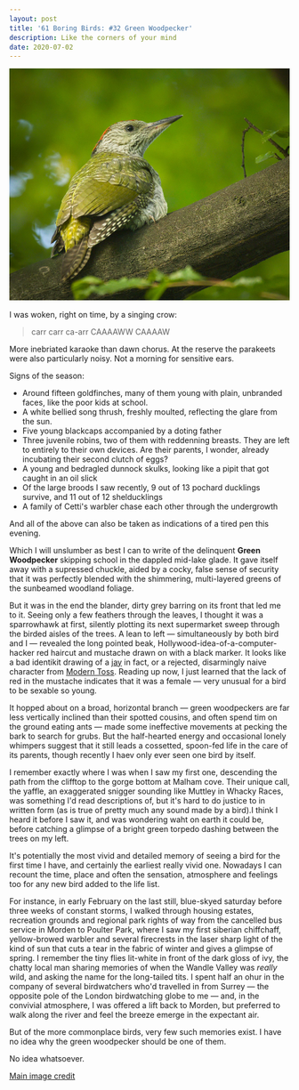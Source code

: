 ```yaml
---
layout: post
title: '61 Boring Birds: #32 Green Woodpecker'
description: Like the corners of your mind
date: 2020-07-02
---
```

![green woodpecker](/assets/img/green-woodpecker.jpg)


I was woken, right on time, by a singing crow:

> carr carr ca-arr
CAAAAWW CAAAAW

More inebriated karaoke than dawn chorus. At the reserve the parakeets were also particularly noisy. Not a morning for sensitive ears.

Signs of the season:

- Around fifteen goldfinches, many of them young with plain, unbranded faces, like the poor kids at school. 
- A white bellied song thrush, freshly moulted, reflecting the glare from the sun. 
- Five young blackcaps accompanied by a doting father
- Three juvenile robins, two of them with reddenning breasts. They are left to entirely to their own devices. Are their parents, I wonder, already incubating their second clutch of eggs?
- A young and bedragled dunnock skulks, looking like a pipit that got caught in an oil slick
- Of the large broods I saw recently, 9 out of 13 pochard ducklings survive, and 11 out of 12 shelducklings
- A family of Cetti's warbler chase each other through the undergrowth

And all of the above can also be taken as indications of a tired pen this evening.

Which I will unslumber as best I can to write of the delinquent **Green Woodpecker** skipping school in the dappled mid-lake glade. It gave itself away with a supressed chuckle, aided by a cocky, false sense of security that it was perfectly blended with the shimmering, multi-layered greens of the sunbeamed woodland foliage.

But it was in the end the blander, dirty grey barring on its front that led me to it. Seeing only a few feathers through the leaves, I thought it was a sparrowhawk at first, silently plotting its next supermarket sweep through the birded aisles of the trees. A lean to left &mdash; simultaneously by both bird and I &mdash; revealed the long pointed beak, Hollywood-idea-of-a-computer-hacker red haircut and mustache drawn on with a black marker. It looks like a bad identikit drawing of a [jay](http://www.wheresrhys.co.uk/2020/07/01/jay.html) in fact, or a rejected, disarmingly naive character from [Modern Toss](https://moderntoss.com/). Reading up now, I just learned that the lack of red in the mustache indicates that it was a female &mdash; very unusual for a bird to be sexable so young.

It hopped about on a broad, horizontal branch &mdash; green woodpeckers are far less vertically inclined than their spotted cousins, and often spend tim on the ground eating ants &mdash; made some ineffective movements at pecking the bark to search for grubs. But the half-hearted energy and occasional lonely whimpers suggest that it still leads a cossetted, spoon-fed life in the care of its parents, though recently I haev only ever seen one bird by itself.

I remember exactly where I was when I saw my first one, descending the path from the clifftop to the gorge bottom at Malham cove. Their unique call, the yaffle, an exaggerated snigger sounding like Muttley in Whacky Races, was something I'd read descriptions of, but it's hard to do justice to in written form (as is true of pretty much any sound made by a bird).I think I heard it before I saw it, and was wondering  waht on earth it could be, before catching a glimpse of a bright green torpedo dashing between the trees on my left. 

It's potentially the most vivid and detailed memory of seeing a bird for the first time I have, and certainly the earliest really vivid one. Nowadays I can recount the time, place and often the sensation, atmosphere and feelings too for any new bird added to the life list. 

For instance, in early February on the last still, blue-skyed saturday before three weeks of constant storms, I walked through housing estates, recreation grounds and regional park rights of way from the cancelled bus service in Morden to Poulter Park, where I saw my first siberian chiffchaff, yellow-browed warbler and several firecrests in the laser sharp light of the kind of sun that cuts a tear in the fabric of winter and gives a glimpse of spring. I remember the tiny flies lit-white in front of the dark gloss of ivy, the chatty local man sharing memories of when the Wandle Valley was _really_ wild, and asking the name for the long-tailed tits. I spent half an ohur in the company of several birdwatchers who'd travelled in from Surrey &mdash; the opposite pole of the London birdwatching globe to me &mdash; and, in the convivial atmosphere, I was offered a lift back to Morden, but preferred to walk along the river and feel the breeze emerge in the expectant air.

But of the more commonplace birds, very few such memories exist. I have no idea why the green woodpecker should be one of them. 

No idea whatsoever.

[Main image credit](https://www.flickr.com/photos/hedera_baltica/42787816314)


